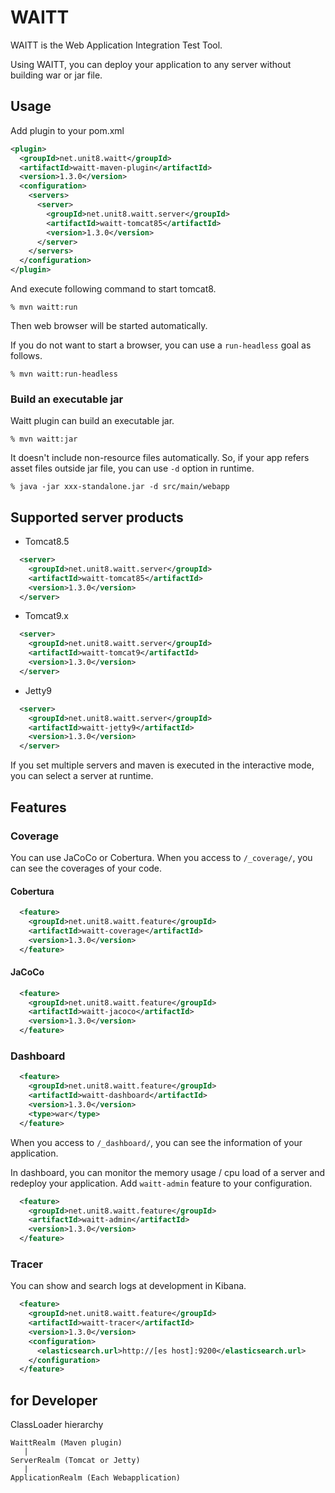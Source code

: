 WAITT
==================

WAITT is the Web Application Integration Test Tool.

Using WAITT, you can deploy your application to any server without building war or jar file.

## Usage

Add plugin to your pom.xml

```xml
<plugin>
  <groupId>net.unit8.waitt</groupId>
  <artifactId>waitt-maven-plugin</artifactId>
  <version>1.3.0</version>
  <configuration>
    <servers>
      <server>
        <groupId>net.unit8.waitt.server</groupId>
        <artifactId>waitt-tomcat85</artifactId>
        <version>1.3.0</version>
      </server>
    </servers>
  </configuration>
</plugin>
```

And execute following command to start tomcat8.

```shell
% mvn waitt:run
```

Then web browser will be started automatically.

If you do not want to start a browser, you can use a `run-headless` goal as follows.

```shell
% mvn waitt:run-headless
```

### Build an executable jar

Waitt plugin can build an executable jar.

```shell
% mvn waitt:jar
```

It doesn't include non-resource files automatically. So, if your app refers asset files outside jar file, you can use `-d` option in runtime. 

```shell
% java -jar xxx-standalone.jar -d src/main/webapp
```

## Supported server products

- Tomcat8.5

```xml
  <server>
    <groupId>net.unit8.waitt.server</groupId>
    <artifactId>waitt-tomcat85</artifactId>
    <version>1.3.0</version>
  </server>
```

- Tomcat9.x

```xml
  <server>
    <groupId>net.unit8.waitt.server</groupId>
    <artifactId>waitt-tomcat9</artifactId>
    <version>1.3.0</version>
  </server>
```

- Jetty9

```xml
  <server>
    <groupId>net.unit8.waitt.server</groupId>
    <artifactId>waitt-jetty9</artifactId>
    <version>1.3.0</version>
  </server>
```

If you set multiple servers and maven is executed in the interactive mode, you can select a server at runtime.


## Features

### Coverage

You can use JaCoCo or Cobertura.
When you access to `/_coverage/`, you can see the coverages of your code. 


#### Cobertura

```xml
  <feature>
    <groupId>net.unit8.waitt.feature</groupId>
    <artifactId>waitt-coverage</artifactId>
    <version>1.3.0</version>
  </feature>
```

#### JaCoCo

```xml
  <feature>
    <groupId>net.unit8.waitt.feature</groupId>
    <artifactId>waitt-jacoco</artifactId>
    <version>1.3.0</version>
  </feature>
```

### Dashboard

```xml
  <feature>
    <groupId>net.unit8.waitt.feature</groupId>
    <artifactId>waitt-dashboard</artifactId>
    <version>1.3.0</version>
    <type>war</type>
  </feature>
```
When you access to `/_dashboard/`, you can see the information of your application. 

In dashboard, you can monitor the memory usage / cpu load of a server and redeploy your application.
Add `waitt-admin` feature to your configuration.

```xml
  <feature>
    <groupId>net.unit8.waitt.feature</groupId>
    <artifactId>waitt-admin</artifactId>
    <version>1.3.0</version>
  </feature>
```


### Tracer

You can show and search logs at development in Kibana.

```xml
  <feature>
    <groupId>net.unit8.waitt.feature</groupId>
    <artifactId>waitt-tracer</artifactId>
    <version>1.3.0</version>
    <configuration>
      <elasticsearch.url>http://[es host]:9200</elasticsearch.url>
    </configuration>
  </feature>
```

## for Developer

ClassLoader hierarchy

```
WaittRealm (Maven plugin)
   |
ServerRealm (Tomcat or Jetty)
   |
ApplicationRealm (Each Webapplication)
```
